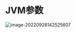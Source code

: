 # JVM参数

![image-20220928142525607](C:\Users\11384\AppData\Roaming\Typora\typora-user-images\image-20220928142525607.png)